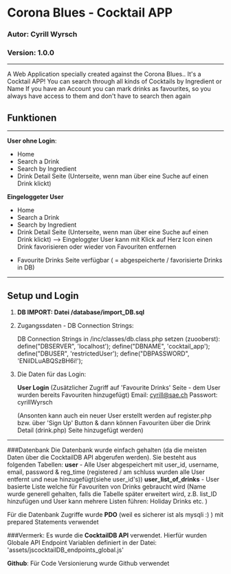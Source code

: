 # Corona Blues - Cocktail APP

### Autor: Cyrill Wyrsch
### Version: 1.0.0

--- 

A Web Application specially created against the Corona Blues..
It's a Cocktail APP!
You can search through all kinds of Cocktails by Ingredient or Name
If you have an Account you can mark drinks as favourites, so you always have access to them and don't have to search then again


## Funktionen
---
**User ohne Login**: 
 - Home
 - Search a Drink
 - Search by Ingredient
 - Drink Detail Seite (Unterseite, wenn man über eine Suche auf einen Drink klickt)

**Eingeloggeter User**
 - Home
 - Search a Drink
 - Search by Ingredient
 - Drink Detail Seite (Unterseite, wenn man über eine Suche auf einen Drink klickt)
   --> Eingeloggter User kann mit Klick auf Herz Icon einen Drink favorisieren oder wieder von Favouriten entfernen 
 + Favourite Drinks Seite verfügbar ( = abgespeicherte / favorisierte Drinks in DB)


*****


## Setup und Login

1. **DB IMPORT: Datei /database/import_DB.sql**

2. Zugangssdaten - DB Connection Strings:

    DB Connection Strings in /inc/classes/db.class.php setzen (zuooberst):
    define("DBSERVER", 'localhost');
    define("DBNAME", 'cocktail_app');
    define("DBUSER", 'restrictedUser');
    define("DBPASSWORD", 'ENiIDLuABQSzBH6i!');


3. Die Daten für das Login:

    **User Login** (Zusätzlicher Zugriff auf 'Favourite Drinks' Seite - dem User wurden bereits Favouriten hinzugefügt)
    Email: cyrill@sae.ch
    Passwort: cyrillWyrsch
 
    (Ansonten kann auch ein neuer User erstellt werden auf register.php bzw. über 'Sign Up' Button & dann können Favouriten über die Drink Detail (drink.php) Seite hinzugefügt werden)


*****

###Datenbank
Die Datenbank wurde einfach gehalten (da die meisten Daten über die CocktailDB API abgerufen werden).
Sie besteht aus folgenden Tabellen:
**user** - Alle User abgespeichert mit user_id, username, email, password & reg_time (registered / am schluss wurden alle User entfernt und neue hinzugefügt(siehe user_id's))
**user_list_of_drinks** - User basierte Liste welche für Favouriten von Drinks gebraucht wird (Name wurde generell gehalten, falls die Tabelle später erweitert wird, z.B. list_ID hinzufügen und User kann mehrere Listen führen: Holiday Drinks etc. )

Für die Datenbank Zugriffe wurde **PDO** (weil es sicherer ist als mysqli :) ) mit prepared Statements verwendet 



###Vermerk:
Es wurde die **CocktailDB API** verwendet.
Hierfür wurden Globale API Endpoint Variablen definiert in der Datei:
'assets/jscocktailDB_endpoints_global.js' 

**Github**: Für Code Versionierung wurde Github verwendet






